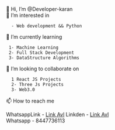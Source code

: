  👋 Hi, I’m @Developer-karan     
 👀 I’m interested in     
 
      - Web development && Python
 🌱 I’m currently learning          
     
     1- Machine Learning
     2- Full Stack Development
     3- DataStructure Algorithms
 💞️ I’m looking to collaborate on     
 
      1 React JS Projects
      2- Three Js Projects
      3- Web3.0    
 📫 How to reach me     
    
   WhatsappLink - [Link Avl]([https://link-url-here.org](https://wa.me/8447736113?text=I%like%20your%20github%20%20profile))   
   Linkden  - [Link Avl](https://www.linkedin.com/in/karan-arora-9abb3a240/)        
  Whatsapp - 8447736113        
     

<!---
Developer-karan-projects/Developer-karan-projects is a ✨ special ✨ repository because its `README.md` (this file) appears on your GitHub profile.
You can click the Preview link to take a look at your changes.
--->

